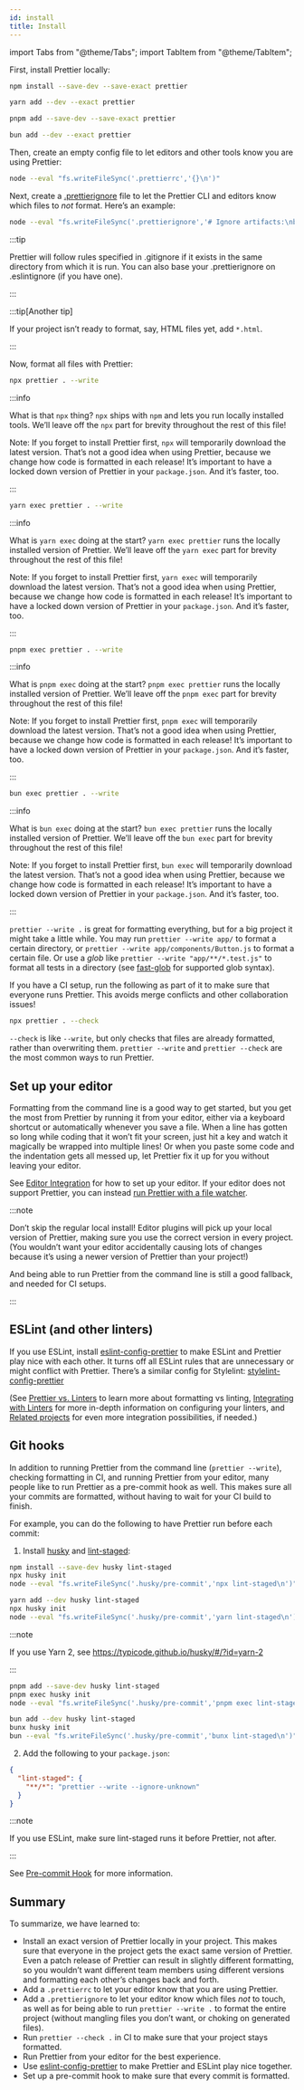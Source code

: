```yaml
---
id: install
title: Install
---
```


import Tabs from "@theme/Tabs";
import TabItem from "@theme/TabItem";

First, install Prettier locally:

<Tabs groupId="package-manager">
<TabItem value="npm">

```bash
npm install --save-dev --save-exact prettier
```

</TabItem>
<TabItem value="yarn">

```bash
yarn add --dev --exact prettier
```

</TabItem>
<TabItem value="pnpm">

```bash
pnpm add --save-dev --save-exact prettier
```

</TabItem>
<TabItem value="bun">

```bash
bun add --dev --exact prettier
```

</TabItem>
</Tabs>

Then, create an empty config file to let editors and other tools know you are using Prettier:

<!--
Note:
- `echo "{}" > .prettierrc` would result in `"{}"<SPACE>` on Windows.
- `echo {}> .prettierrc` would result the file in UTF-16LE encoding in PowerShell.
The below version works in cmd.exe, bash, zsh, fish, PowerShell.
-->

```bash
node --eval "fs.writeFileSync('.prettierrc','{}\n')"
```

Next, create a [.prettierignore](ignore.md) file to let the Prettier CLI and editors know which files to _not_ format. Here’s an example:

```bash
node --eval "fs.writeFileSync('.prettierignore','# Ignore artifacts:\nbuild\ncoverage\n')"
```

:::tip

Prettier will follow rules specified in .gitignore if it exists in the same directory from which it is run. You can also base your .prettierignore on .eslintignore (if you have one).

:::

:::tip[Another tip]

If your project isn’t ready to format, say, HTML files yet, add `*.html`.

:::

Now, format all files with Prettier:

<Tabs groupId="package-manager">
<TabItem value="npm">

```bash
npx prettier . --write
```

:::info

What is that `npx` thing? `npx` ships with `npm` and lets you run locally installed tools. We’ll leave off the `npx` part for brevity throughout the rest of this file!

Note: If you forget to install Prettier first, `npx` will temporarily download the latest version. That’s not a good idea when using Prettier, because we change how code is formatted in each release! It’s important to have a locked down version of Prettier in your `package.json`. And it’s faster, too.

:::

</TabItem>
<TabItem value="yarn">

```bash
yarn exec prettier . --write
```

:::info

What is `yarn exec` doing at the start? `yarn exec prettier` runs the locally installed version of Prettier. We’ll leave off the `yarn exec` part for brevity throughout the rest of this file!

Note: If you forget to install Prettier first, `yarn exec` will temporarily download the latest version. That’s not a good idea when using Prettier, because we change how code is formatted in each release! It’s important to have a locked down version of Prettier in your `package.json`. And it’s faster, too.

:::

</TabItem>
<TabItem value="pnpm">

```bash
pnpm exec prettier . --write
```

:::info

What is `pnpm exec` doing at the start? `pnpm exec prettier` runs the locally installed version of Prettier. We’ll leave off the `pnpm exec` part for brevity throughout the rest of this file!

Note: If you forget to install Prettier first, `pnpm exec` will temporarily download the latest version. That’s not a good idea when using Prettier, because we change how code is formatted in each release! It’s important to have a locked down version of Prettier in your `package.json`. And it’s faster, too.

:::

</TabItem>
<TabItem value="bun">

```bash
bun exec prettier . --write
```

:::info

What is `bun exec` doing at the start? `bun exec prettier` runs the locally installed version of Prettier. We’ll leave off the `bun exec` part for brevity throughout the rest of this file!

Note: If you forget to install Prettier first, `bun exec` will temporarily download the latest version. That’s not a good idea when using Prettier, because we change how code is formatted in each release! It’s important to have a locked down version of Prettier in your `package.json`. And it’s faster, too.

:::

</TabItem>
</Tabs>

`prettier --write .` is great for formatting everything, but for a big project it might take a little while. You may run `prettier --write app/` to format a certain directory, or `prettier --write app/components/Button.js` to format a certain file. Or use a _glob_ like `prettier --write "app/**/*.test.js"` to format all tests in a directory (see [fast-glob](https://github.com/mrmlnc/fast-glob#pattern-syntax) for supported glob syntax).

If you have a CI setup, run the following as part of it to make sure that everyone runs Prettier. This avoids merge conflicts and other collaboration issues!

```bash
npx prettier . --check
```

`--check` is like `--write`, but only checks that files are already formatted, rather than overwriting them. `prettier --write` and `prettier --check` are the most common ways to run Prettier.

## Set up your editor

Formatting from the command line is a good way to get started, but you get the most from Prettier by running it from your editor, either via a keyboard shortcut or automatically whenever you save a file. When a line has gotten so long while coding that it won’t fit your screen, just hit a key and watch it magically be wrapped into multiple lines! Or when you paste some code and the indentation gets all messed up, let Prettier fix it up for you without leaving your editor.

See [Editor Integration](editors.md) for how to set up your editor. If your editor does not support Prettier, you can instead [run Prettier with a file watcher](watching-files.md).

:::note

Don’t skip the regular local install! Editor plugins will pick up your local version of Prettier, making sure you use the correct version in every project. (You wouldn’t want your editor accidentally causing lots of changes because it’s using a newer version of Prettier than your project!)

And being able to run Prettier from the command line is still a good fallback, and needed for CI setups.

:::

## ESLint (and other linters)

If you use ESLint, install [eslint-config-prettier](https://github.com/prettier/eslint-config-prettier#installation) to make ESLint and Prettier play nice with each other. It turns off all ESLint rules that are unnecessary or might conflict with Prettier. There’s a similar config for Stylelint: [stylelint-config-prettier](https://github.com/prettier/stylelint-config-prettier)

(See [Prettier vs. Linters](comparison.md) to learn more about formatting vs linting, [Integrating with Linters](integrating-with-linters.md) for more in-depth information on configuring your linters, and [Related projects](related-projects.md) for even more integration possibilities, if needed.)

## Git hooks

In addition to running Prettier from the command line (`prettier --write`), checking formatting in CI, and running Prettier from your editor, many people like to run Prettier as a pre-commit hook as well. This makes sure all your commits are formatted, without having to wait for your CI build to finish.

For example, you can do the following to have Prettier run before each commit:

1. Install [husky](https://github.com/typicode/husky) and [lint-staged](https://github.com/okonet/lint-staged):

<Tabs groupId="package-manager">
<TabItem value="npm">

```bash
npm install --save-dev husky lint-staged
npx husky init
node --eval "fs.writeFileSync('.husky/pre-commit','npx lint-staged\n')"
```

</TabItem>
<TabItem value="yarn">

```bash
yarn add --dev husky lint-staged
npx husky init
node --eval "fs.writeFileSync('.husky/pre-commit','yarn lint-staged\n')"
```

:::note

If you use Yarn 2, see https://typicode.github.io/husky/#/?id=yarn-2

:::

</TabItem>
<TabItem value="pnpm">

```bash
pnpm add --save-dev husky lint-staged
pnpm exec husky init
node --eval "fs.writeFileSync('.husky/pre-commit','pnpm exec lint-staged\n')"
```

</TabItem>
<TabItem value="bun">

```bash
bun add --dev husky lint-staged
bunx husky init
bun --eval "fs.writeFileSync('.husky/pre-commit','bunx lint-staged\n')"
```

</TabItem>
</Tabs>

2. Add the following to your `package.json`:

```json
{
  "lint-staged": {
    "**/*": "prettier --write --ignore-unknown"
  }
}
```

:::note

If you use ESLint, make sure lint-staged runs it before Prettier, not after.

:::

See [Pre-commit Hook](precommit.md) for more information.

## Summary

To summarize, we have learned to:

- Install an exact version of Prettier locally in your project. This makes sure that everyone in the project gets the exact same version of Prettier. Even a patch release of Prettier can result in slightly different formatting, so you wouldn’t want different team members using different versions and formatting each other’s changes back and forth.
- Add a `.prettierrc` to let your editor know that you are using Prettier.
- Add a `.prettierignore` to let your editor know which files _not_ to touch, as well as for being able to run `prettier --write .` to format the entire project (without mangling files you don’t want, or choking on generated files).
- Run `prettier --check .` in CI to make sure that your project stays formatted.
- Run Prettier from your editor for the best experience.
- Use [eslint-config-prettier](https://github.com/prettier/eslint-config-prettier) to make Prettier and ESLint play nice together.
- Set up a pre-commit hook to make sure that every commit is formatted.
